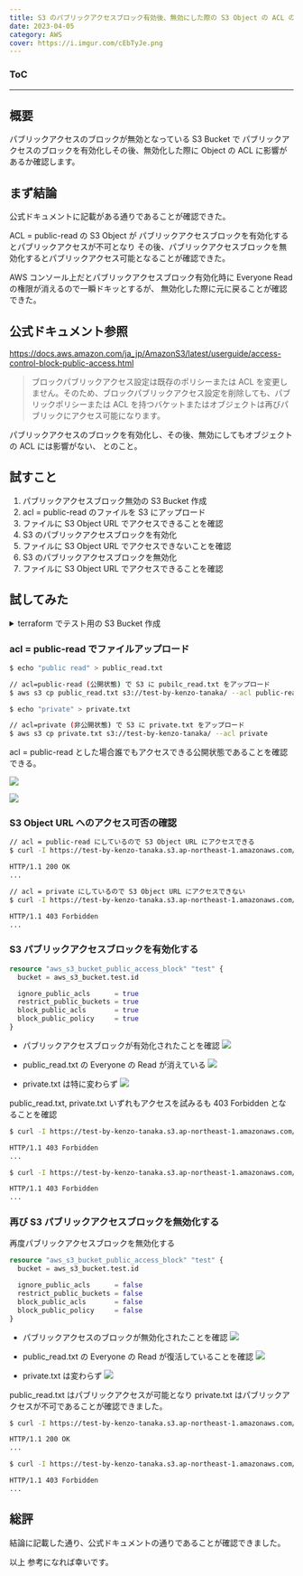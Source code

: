 ```yaml
---
title: S3 のパブリックアクセスブロック有効後、無効にした際の S3 Object の ACL の挙動
date: 2023-04-05
category: AWS
cover: https://i.imgur.com/cEbTyJe.png
---
```


<div class="toc">
<div class="toc-content">
<h3 class="menu-label">ToC</h3>
<!-- toc -->
</div>
</div>

---

## 概要

パブリックアクセスのブロックが無効となっている S3 Bucket で
パブリックアクセスのブロックを有効化しその後、無効化した際に
Object の ACL に影響があるか確認します。

<!-- more -->

## まず結論

公式ドキュメントに記載がある通りであることが確認できた。

ACL = public-read の S3 Object が
パブリックアクセスブロックを有効化するとパブリックアクセスが不可となり
その後、パブリックアクセスブロックを無効化するとパブリックアクセス可能となることが確認できた。

AWS コンソール上だとパブリックアクセスブロック有効化時に
Everyone Read の権限が消えるので一瞬ドキッとするが、
無効化した際に元に戻ることが確認できた。

## 公式ドキュメント参照

https://docs.aws.amazon.com/ja_jp/AmazonS3/latest/userguide/access-control-block-public-access.html

> ブロックパブリックアクセス設定は既存のポリシーまたは ACL を変更しません。そのため、ブロックパブリックアクセス設定を削除しても、パブリックポリシーまたは ACL を持つバケットまたはオブジェクトは再びパブリックにアクセス可能になります。

パブリックアクセスのブロックを有効化し、その後、無効にしてもオブジェクトの ACL には影響がない、
とのこと。

## 試すこと

1. パブリックアクセスブロック無効の S3 Bucket 作成
2. acl = public-read のファイルを S3 にアップロード
3. ファイルに S3 Object URL でアクセスできることを確認
4. S3 のパブリックアクセスブロックを有効化
5. ファイルに S3 Object URL でアクセスできないことを確認
6. S3 のパブリックアクセスブロックを無効化
7. ファイルに S3 Object URL でアクセスできることを確認

## 試してみた

<details><summary>terraform でテスト用の S3 Bucket 作成</summary>

```terraform
resource "aws_s3_bucket" "test" {
  bucket = "test-by-kenzo-tanaka"
}

resource "aws_s3_bucket_acl" "test" {
  bucket = aws_s3_bucket.test.id
  acl    = "private"
}

resource "aws_s3_bucket_versioning" "test" {
  bucket = aws_s3_bucket.test.id
  versioning_configuration {
    status = "Enabled"
  }
}

resource "aws_s3_bucket_logging" "test" {
  bucket = aws_s3_bucket.test.id

  target_bucket = aws_s3_bucket.logs.id
  target_prefix = "s3/${aws_s3_bucket.test.id}/"
}

resource "aws_s3_bucket_server_side_encryption_configuration" "test" {
  bucket = aws_s3_bucket.test.bucket
  rule {
    apply_server_side_encryption_by_default {
      sse_algorithm = "AES256"
    }
  }
}

# パブリックアクセスのブロックを無効化した状態
resource "aws_s3_bucket_public_access_block" "test" {
  bucket = aws_s3_bucket.test.id

  ignore_public_acls      = false
  restrict_public_buckets = false
  block_public_acls       = false
  block_public_policy     = false
}
```

</details>

### acl = public-read でファイルアップロード

```bash
$ echo "public read" > public_read.txt

// acl=public-read (公開状態) で S3 に pubilc_read.txt をアップロード
$ aws s3 cp public_read.txt s3://test-by-kenzo-tanaka/ --acl public-read

$ echo "private" > private.txt

// acl=private (非公開状態) で S3 に private.txt をアップロード
$ aws s3 cp private.txt s3://test-by-kenzo-tanaka/ --acl private
```

acl = public-read とした場合誰でもアクセスできる公開状態であることを確認できる。

![](https://i.imgur.com/6jdIsrE.png)

![](https://i.imgur.com/eJnnwA4.png)

### S3 Object URL へのアクセス可否の確認

```bash
// acl = public-read にしているので S3 Object URL にアクセスできる
$ curl -I https://test-by-kenzo-tanaka.s3.ap-northeast-1.amazonaws.com/public_read.txt

HTTP/1.1 200 OK
...

// acl = private にしているので S3 Object URL にアクセスできない
$ curl -I https://test-by-kenzo-tanaka.s3.ap-northeast-1.amazonaws.com/private.txt

HTTP/1.1 403 Forbidden
...
```

### S3 パブリックアクセスブロックを有効化する

```terraform
resource "aws_s3_bucket_public_access_block" "test" {
  bucket = aws_s3_bucket.test.id

  ignore_public_acls      = true
  restrict_public_buckets = true
  block_public_acls       = true
  block_public_policy     = true
}
```

- パブリックアクセスブロックが有効化されたことを確認
  ![](https://i.imgur.com/Uf1JYsa.png)

- public_read.txt の Everyone の Read が消えている
  ![](https://i.imgur.com/8JtlgXd.png)

- private.txt は特に変わらず
  ![](https://i.imgur.com/45wN1Yt.png)

public_read.txt, private.txt いずれもアクセスを試みるも 403 Forbidden となることを確認

```bash
$ curl -I https://test-by-kenzo-tanaka.s3.ap-northeast-1.amazonaws.com/public_read.txt

HTTP/1.1 403 Forbidden
...

$ curl -I https://test-by-kenzo-tanaka.s3.ap-northeast-1.amazonaws.com/private.txt

HTTP/1.1 403 Forbidden
...
```

### 再び S3 パブリックアクセスブロックを無効化する

再度パブリックアクセスブロックを無効化する

```terraform
resource "aws_s3_bucket_public_access_block" "test" {
  bucket = aws_s3_bucket.test.id

  ignore_public_acls      = false
  restrict_public_buckets = false
  block_public_acls       = false
  block_public_policy     = false
}
```

- パブリックアクセスのブロックが無効化されたことを確認
  ![](https://i.imgur.com/cEbTyJe.png)

- public_read.txt の Everyone の Read が復活していることを確認
  ![](https://i.imgur.com/k5qPlMm.png)

- private.txt は変わらず
  ![](https://i.imgur.com/sCQv7F9.png)

public_read.txt はパブリックアクセスが可能となり
private.txt はパブリックアクセスが不可であることが確認できました。

```bash
$ curl -I https://test-by-kenzo-tanaka.s3.ap-northeast-1.amazonaws.com/public_read.txt

HTTP/1.1 200 OK
...

$ curl -I https://test-by-kenzo-tanaka.s3.ap-northeast-1.amazonaws.com/private.txt

HTTP/1.1 403 Forbidden
...
```

## 総評

結論に記載した通り、公式ドキュメントの通りであることが確認できました。

以上
参考になれば幸いです。
